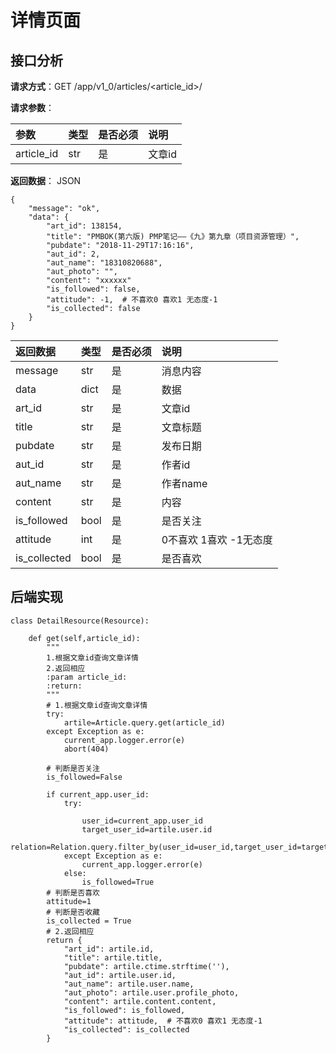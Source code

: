 # 详情页面

## 接口分析

**请求方式**：GET /app/v1\_0/articles/&lt;article\_id&gt;/

**请求参数**：

| 参数 | 类型 | 是否必须 | 说明 |
| :--- | :--- | :--- | :--- |
| article\_id | str | 是 | 文章id |

**返回数据**： JSON

```
{
    "message": "ok",
    "data": {
        "art_id": 138154,
        "title": "PMBOK(第六版) PMP笔记——《九》第九章（项目资源管理）",
        "pubdate": "2018-11-29T17:16:16",
        "aut_id": 2,
        "aut_name": "18310820688",
        "aut_photo": "",
        "content": "xxxxxx"
        "is_followed": false,
        "attitude": -1,  # 不喜欢0 喜欢1 无态度-1  
        "is_collected": false
    }
}
```

| 返回数据 | 类型 | 是否必须 | 说明 |
| :--- | :--- | :--- | :--- |
| message | str | 是 | 消息内容 |
| data | dict | 是 | 数据 |
| art\_id | str | 是 | 文章id |
| title | str | 是 | 文章标题 |
| pubdate | str | 是 | 发布日期 |
| aut\_id | str | 是 | 作者id |
| aut\_name | str | 是 | 作者name |
| content | str | 是 | 内容 |
| is\_followed | bool | 是 | 是否关注 |
| attitude | int | 是 | 0不喜欢 1喜欢 -1无态度 |
| is\_collected | bool | 是 | 是否喜欢 |

## 后端实现

```
class DetailResource(Resource):

    def get(self,article_id):
        """
        1.根据文章id查询文章详情
        2.返回相应
        :param article_id:
        :return:
        """
        # 1.根据文章id查询文章详情
        try:
            artile=Article.query.get(article_id)
        except Exception as e:
            current_app.logger.error(e)
            abort(404)

        # 判断是否关注
        is_followed=False

        if current_app.user_id:
            try:

                user_id=current_app.user_id
                target_user_id=artile.user.id
                relation=Relation.query.filter_by(user_id=user_id,target_user_id=target_user_id).first()
            except Exception as e:
                current_app.logger.error(e)
            else:
                is_followed=True
        # 判断是否喜欢
        attitude=1
        # 判断是否收藏
        is_collected = True
        # 2.返回相应
        return {
            "art_id": artile.id,
            "title": artile.title,
            "pubdate": artile.ctime.strftime(''),
            "aut_id": artile.user.id,
            "aut_name": artile.user.name,
            "aut_photo": artile.user.profile_photo,
            "content": artile.content.content,
            "is_followed": is_followed,
            "attitude": attitude,  # 不喜欢0 喜欢1 无态度-1
            "is_collected": is_collected
        }
```



